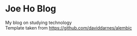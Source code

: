 # Joe Ho Blog
My blog on studying technology <br>
Template taken from https://github.com/daviddarnes/alembic
